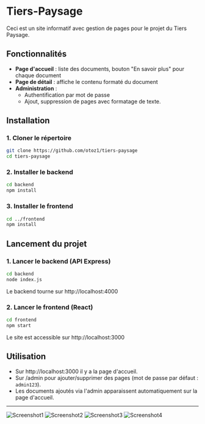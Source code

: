 # Tiers-Paysage

Ceci est un site informatif avec gestion de pages pour le projet du Tiers Paysage.

## Fonctionnalités
- **Page d'accueil** : liste des documents, bouton "En savoir plus" pour chaque document
- **Page de détail** : affiche le contenu formaté du document
- **Administration** :
  - Authentification par mot de passe
  - Ajout, suppression de pages avec formatage de texte.

## Installation

### 1. Cloner le répertoire
```bash
git clone https://github.com/otoz1/tiers-paysage
cd tiers-paysage
```

### 2. Installer le backend
```bash
cd backend
npm install
```

### 3. Installer le frontend
```bash
cd ../frontend
npm install
```

## Lancement du projet

### 1. Lancer le backend (API Express)
```bash
cd backend
node index.js
```
Le backend tourne sur http://localhost:4000

### 2. Lancer le frontend (React)
```bash
cd frontend
npm start
```
Le site est accessible sur http://localhost:3000

## Utilisation
- Sur http://localhost:3000 il y a la page d'accueil.
- Sur /admin pour ajouter/supprimer des pages (mot de passe par défaut : `admin123`).
- Les documents ajoutés via l'admin apparaissent automatiquement sur la page d'accueil.

---
![Screenshot1](https://myoctocat.com/assets/images/base-octocat.svg)
![Screenshot2](https://myoctocat.com/assets/images/base-octocat.svg)
![Screenshot3](https://myoctocat.com/assets/images/base-octocat.svg)
![Screenshot4](https://myoctocat.com/assets/images/base-octocat.svg)
